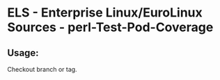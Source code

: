 # ELS - Enterprise Linux/EuroLinux Sources - perl-Test-Pod-Coverage 
## Usage:
  Checkout branch or tag.
